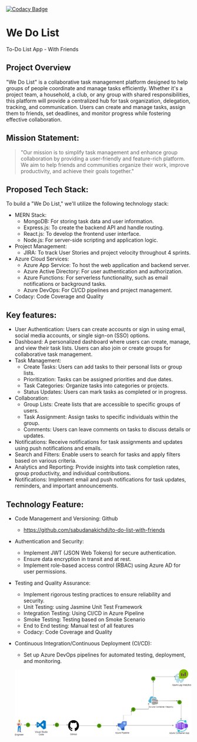 [![Codacy Badge](https://app.codacy.com/project/badge/Grade/7da768f47707407db8853ba47fe64247)](https://app.codacy.com/gh/sabudanakichdi/to-do-list-with-friends/dashboard?utm_source=gh&utm_medium=referral&utm_content=&utm_campaign=Badge_grade)

# We Do List
To-Do List App - With Friends

## Project Overview
"We Do List" is a collaborative task management platform designed to help groups of people coordinate and manage tasks efficiently. Whether it's a project team, a household, a club, or any group with shared responsibilities, this platform will provide a centralized hub for task organization, delegation, tracking, and communication. Users can create and manage tasks, assign them to friends, set deadlines, and monitor progress while fostering effective collaboration.

## Mission Statement:
> "Our mission is to simplify task management and enhance group collaboration by providing a user-friendly and feature-rich platform. We aim to help friends and communities organize their work, improve productivity, and achieve their goals together."

## Proposed Tech Stack:
To build a "We Do List," we'll utilize the following technology stack:
-	MERN Stack:
	- MongoDB: For storing task data and user information.
	- Express.js: To create the backend API and handle routing.
	- React.js: To develop the frontend user interface.
	- Node.js: For server-side scripting and application logic.
-	Project Management:
	- JIRA: To track User Stories and project velocity throughout 4 sprints.
-	Azure Cloud Services:
	- Azure App Service: To host the web application and backend server.
	- Azure Active Directory: For user authentication and authorization.
	- Azure Functions: For serverless functionality, such as email notifications or background tasks.
	- Azure DevOps: For CI/CD pipelines and project management.
 - 	Codacy: Code Coverage and Quality

## Key features:

-	User Authentication: Users can create accounts or sign in using email, social media accounts, or single sign-on (SSO) options.
-	Dashboard: A personalized dashboard where users can create, manage, and view their task lists. Users can also join or create groups for collaborative task management.
-	Task Management:
	- Create Tasks: Users can add tasks to their personal lists or group lists.
 	- Prioritization: Tasks can be assigned priorities and due dates.
  	- Task Categories: Organize tasks into categories or projects.
   	- Status Updates: Users can mark tasks as completed or in progress.
-	Collaboration:
	- Group Lists: Create lists that are accessible to specific groups of users.
	- Task Assignment: Assign tasks to specific individuals within the group.
	- Comments: Users can leave comments on tasks to discuss details or updates.
-	Notifications: Receive notifications for task assignments and updates using push notifications and emails.
-	Search and Filters: Enable users to search for tasks and apply filters based on various criteria.
-	Analytics and Reporting: Provide insights into task completion rates, group productivity, and individual contributions.
-	Notifications: Implement email and push notifications for task updates, reminders, and important announcements.

## Technology Feature:

-	Code Management and Versioning: Github
	- https://github.com/sabudanakichdi/to-do-list-with-friends
-	Authentication and Security:
	- Implement JWT (JSON Web Tokens) for secure authentication.
	- Ensure data encryption in transit and at rest.
	- Implement role-based access control (RBAC) using Azure AD for user permissions.
- 	Testing and Quality Assurance:
	- Implement rigorous testing practices to ensure reliability and security.
	- Unit Testing: using Jasmine Unit Test Framework
  	- Integration Testing: Using CI/CD in Azure Pipeline
	- Smoke Testing: Testing based on Smoke Scenario
	- End to End testing: Manual test of all features
	- Codacy: Code Coverage and Quality
-	Continuous Integration/Continuous Deployment (CI/CD):
	- Set up Azure DevOps pipelines for automated testing, deployment, and monitoring.

   	![WeDoApp_CICD](images/WeDoApp_CICD.jpg)



